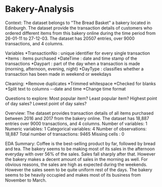 # Bakery-Analysis

Context:
The dataset belongs to "The Bread Basket" a bakery located in Edinburgh. The dataset provide the transaction details of customers who ordered different items from this bakery online during the time period from 26-01-11 to 27-12-03. The dataset has 20507 entries, over 9000 transactions, and 4 columns.
 
Variables
*TransactionNo : unique identifier for every single transaction
*Items : items purchased
*DateTime : date and time stamp of the transactions
*Daypart : part of the day when a transaction is made (morning, afternoon, evening, night)
*DayType : classifies whether a transaction has been made in weekend or weekdays
 
Cleaning:
*Remove duplicates
*Trimmed whitespace
*Checked for blanks
*Split text to columns --date and time
*Change time format

Questions to explore:
Most popular item?
Least popular item?
Highest point of day sales?
Lowest point of day sales?
 
Overview: The dataset provides transaction details of all items purchased between 2016 and 2017 from the bakery online. The dataset has 18,887 entries over 9000 transactions, and 4 columns.
Number of variables: 1
Numeric variables: 1
Categorical variables: 4
Number of observations: 18,887
Total number of transactions: 9465
Missing cells : 0
 
EDA Summary:
Coffee is the best-selling product by far, followed by bread and tea. The bakery seems to be making most of its sales in the afternoon everyday with over 56% of the sales. Sales fall sharply after that. However the bakery makes a decent amount of sales in the morning as well. For obvious reasons, the sales are high as expected during the weekends. However the sales seem to be quite uniform rest of the days. The bakery seems to be heavily occupied and makes most of its business from November to March.
 

